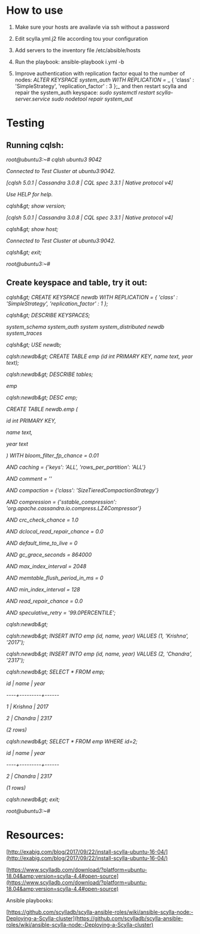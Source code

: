 
# How to use

1. Make sure your hosts are availavle via ssh without a password

2. Edit scylla.yml.j2 file according tou your configuration

3. Add servers to the inventory file /etc/absible/hosts

4. Run the playbook: ansible-playbook i.yml -b

5. Improve authentication with replication factor equal to the number of nodes:
_ALTER KEYSPACE system_auth WITH REPLICATION =_
_  { 'class' : 'SimpleStrategy', 'replication_factor' : 3 };_
and then restart scylla and repair the system_auth keyspace:
_sudo systemctl restart scylla-server.service_
_sudo nodetool repair system_aut_

# Testing 


## Running cqlsh:

_root@ubuntu3:~# cqlsh ubuntu3 9042_

_Connected to Test Cluster at ubuntu3:9042._

_[cqlsh 5.0.1 | Cassandra 3.0.8 | CQL spec 3.3.1 | Native protocol v4]_

_Use HELP for help._

_cqlsh\&gt; show version;_

_[cqlsh 5.0.1 | Cassandra 3.0.8 | CQL spec 3.3.1 | Native protocol v4]_

_cqlsh\&gt; show host;_

_Connected to Test Cluster at ubuntu3:9042._

_cqlsh\&gt; exit;_

_root@ubuntu3:~#_

## Create keyspace and table, try it out:

_cqlsh\&gt; CREATE KEYSPACE newdb WITH REPLICATION = { &#39;class&#39; : &#39;SimpleStrategy&#39;, &#39;replication\_factor&#39; : 1 };_

_cqlsh\&gt; DESCRIBE KEYSPACES;_

_system\_schema system\_auth system system\_distributed newdb system\_traces_

_cqlsh\&gt; USE newdb;_

_cqlsh:newdb\&gt; CREATE TABLE emp (id int PRIMARY KEY, name text, year text);_

_cqlsh:newdb\&gt; DESCRIBE tables;_

_emp_

_cqlsh:newdb\&gt; DESC emp;_

_CREATE TABLE newdb.emp (_

_id int PRIMARY KEY,_

_name text,_

_year text_

_) WITH bloom\_filter\_fp\_chance = 0.01_

_AND caching = {&#39;keys&#39;: &#39;ALL&#39;, &#39;rows\_per\_partition&#39;: &#39;ALL&#39;}_

_AND comment = &#39;&#39;_

_AND compaction = {&#39;class&#39;: &#39;SizeTieredCompactionStrategy&#39;}_

_AND compression = {&#39;sstable\_compression&#39;: &#39;org.apache.cassandra.io.compress.LZ4Compressor&#39;}_

_AND crc\_check\_chance = 1.0_

_AND dclocal\_read\_repair\_chance = 0.0_

_AND default\_time\_to\_live = 0_

_AND gc\_grace\_seconds = 864000_

_AND max\_index\_interval = 2048_

_AND memtable\_flush\_period\_in\_ms = 0_

_AND min\_index\_interval = 128_

_AND read\_repair\_chance = 0.0_

_AND speculative\_retry = &#39;99.0PERCENTILE&#39;;_

_cqlsh:newdb\&gt;_

_cqlsh:newdb\&gt; INSERT INTO emp (id, name, year) VALUES (1, &#39;Krishna&#39;, &#39;2017&#39;);_

_cqlsh:newdb\&gt; INSERT INTO emp (id, name, year) VALUES (2, &#39;Chandra&#39;, &#39;2317&#39;);_

_cqlsh:newdb\&gt; SELECT \* FROM emp;_

_id | name | year_

_----+---------+------_

_1 | Krishna | 2017_

_2 | Chandra | 2317_

_(2 rows)_

_cqlsh:newdb\&gt; SELECT \* FROM emp WHERE id=2;_

_id | name | year_

_----+---------+------_

_2 | Chandra | 2317_

_(1 rows)_

_cqlsh:newdb\&gt; exit;_

_root@ubuntu3:~#_

# Resources:

[http://exabig.com/blog/2017/09/22/install-scylla-ubuntu-16-04/](http://exabig.com/blog/2017/09/22/install-scylla-ubuntu-16-04/)

[https://www.scylladb.com/download/?platform=ubuntu-18.04&amp;version=scylla-4.4#open-source](https://www.scylladb.com/download/?platform=ubuntu-18.04&amp;version=scylla-4.4#open-source)

Ansible playbooks:

[https://github.com/scylladb/scylla-ansible-roles/wiki/ansible-scylla-node:-Deploying-a-Scylla-cluster](https://github.com/scylladb/scylla-ansible-roles/wiki/ansible-scylla-node:-Deploying-a-Scylla-cluster)
